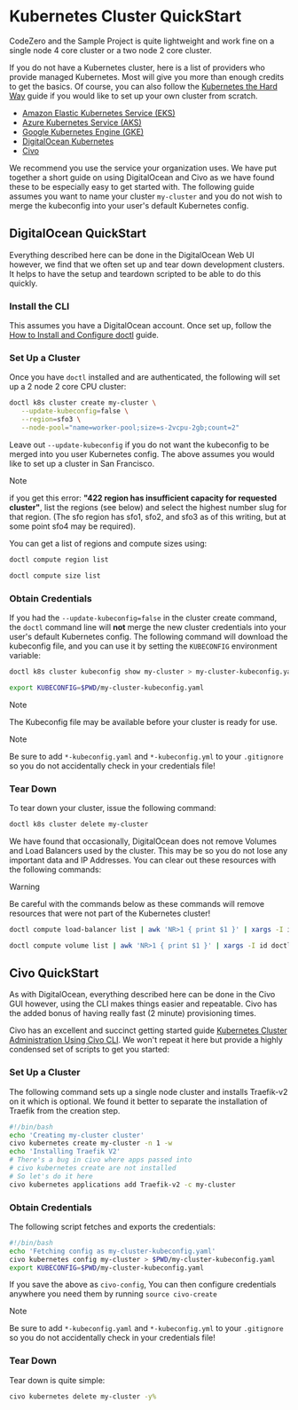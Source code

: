 # Kubernetes Cluster QuickStart

CodeZero and the Sample Project is quite lightweight and work fine on a single node 4 core cluster or a two node 2 core cluster.

If you do not have a Kubernetes cluster, here is a list of providers who provide managed Kubernetes.
Most will give you more than enough credits to get the basics.
Of course, you can also follow the [Kubernetes the Hard Way](https://github.com/kelseyhightower/kubernetes-the-hard-way) guide if you would like to set up your own cluster from scratch.

- [Amazon Elastic Kubernetes Service (EKS)](https://aws.amazon.com/eks/)
- [Azure Kubernetes Service (AKS)](https://azure.microsoft.com/en-us/services/kubernetes-service/#overview)
- [Google Kubernetes Engine (GKE)](https://cloud.google.com/kubernetes-engine)
- [DigitalOcean Kubernetes](https://try.digitalocean.com/codezero/)
- [Civo](https://www.civo.com/)

We recommend you use the service your organization uses.
We have put together a short guide on using DigitalOcean and Civo as we have found these to be especially easy to get started with.
The following guide assumes you want to name your cluster `my-cluster` and you do not wish to merge the kubeconfig into your user's default Kubernetes config.

## DigitalOcean QuickStart

Everything described here can be done in the DigitalOcean Web UI however, we find that we often set up and tear down development clusters. It helps to have the setup and teardown scripted to be able to do this quickly.

### Install the CLI

This assumes you have a DigitalOcean account. Once set up, follow the [How to Install and Configure doctl](https://docs.digitalocean.com/reference/doctl/how-to/install/) guide.

### Set Up a Cluster

Once you have `doctl` installed and are authenticated, the following will set up a 2 node 2 core CPU cluster:

```bash
doctl k8s cluster create my-cluster \
   --update-kubeconfig=false \
   --region=sfo3 \
   --node-pool="name=worker-pool;size=s-2vcpu-2gb;count=2"
```

Leave out `--update-kubeconfig` if you do not want the kubeconfig to be merged into you user Kubernetes config.
The above assumes you would like to set up a cluster in San Francisco.

> [!NOTE]
> if you get this error: **"422 region has insufficient capacity for requested cluster"**,
> list the regions (see below) and select the highest number slug for that region.
> (The sfo region has sfo1, sfo2, and sfo3 as of this writing, but at some point sfo4 may be required).

You can get a list of regions and compute sizes using:

```bash
doctl compute region list
```

```bash
doctl compute size list
```

### Obtain Credentials

If you had the `--update-kubeconfig=false` in the cluster create command, the `doctl` command line will **not** merge the new cluster credentials into your user's default Kubernetes config.
The following command will download the kubeconfig file, and you can use it by setting the `KUBECONFIG` environment variable:

```bash
doctl k8s cluster kubeconfig show my-cluster > my-cluster-kubeconfig.yaml
```

```bash
export KUBECONFIG=$PWD/my-cluster-kubeconfig.yaml
```

> [!NOTE]
> The Kubeconfig file may be available before your cluster is ready for use.

> [!NOTE]
> Be sure to add `*-kubeconfig.yaml` and `*-kubeconfig.yml` to your `.gitignore` so you do not accidentally check in your credentials file!

### Tear Down

To tear down your cluster, issue the following command:

```bash
doctl k8s cluster delete my-cluster
```

We have found that occasionally, DigitalOcean does not remove Volumes and Load Balancers used by the cluster. This may be so you do not lose any important data and IP Addresses. You can clear out these resources with the following commands:

> [!WARNING]
> Be careful with the commands below as these commands will remove resources that were not part of the Kubernetes cluster!

```bash
doctl compute load-balancer list | awk 'NR>1 { print $1 }' | xargs -I id doctl compute load-balancer delete id -f
```

```bash
doctl compute volume list | awk 'NR>1 { print $1 }' | xargs -I id doctl compute volume delete id -f
```

## Civo QuickStart

As with DigitalOcean, everything described here can be done in the Civo GUI however, using the CLI makes things easier and repeatable.
Civo has the added bonus of having really fast (2 minute) provisioning times.

Civo has an excellent and succinct getting started guide
[Kubernetes Cluster Administration Using Civo CLI](https://www.civo.com/learn/kubernetes-cluster-administration-using-civo-cli). We won't repeat it here but provide a highly condensed set of scripts to get you started:

### Set Up a Cluster

The following command sets up a single node cluster and installs Traefik-v2 on it which is optional.
We found it better to separate the installation of Traefik from the creation step.

```bash
#!/bin/bash
echo 'Creating my-cluster cluster'
civo kubernetes create my-cluster -n 1 -w
echo 'Installing Traefik V2'
# There's a bug in civo where apps passed into
# civo kubernetes create are not installed
# So let's do it here
civo kubernetes applications add Traefik-v2 -c my-cluster
```

### Obtain Credentials

The following script fetches and exports the credentials:

```bash
#!/bin/bash
echo 'Fetching config as my-cluster-kubeconfig.yaml'
civo kubernetes config my-cluster > $PWD/my-cluster-kubeconfig.yaml
export KUBECONFIG=$PWD/my-cluster-kubeconfig.yaml
```

If you save the above as `civo-config`, You can then configure credentials anywhere you need them by running `source civo-create`

> [!NOTE]
> Be sure to add `*-kubeconfig.yaml` and `*-kubeconfig.yml` to your `.gitignore` so you do not accidentally check in your credentials file!

### Tear Down

Tear down is quite simple:

```bash
civo kubernetes delete my-cluster -y%
```
